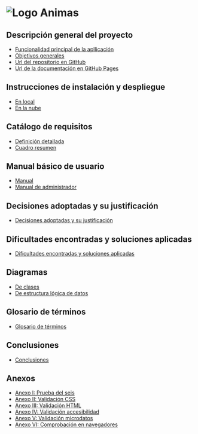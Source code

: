 ![Logo](images/logo.png) **Animas**
==================================
Descripción general del proyecto
--------------------------------
*   [Funcionalidad principal de la apllicación](funcionalidad.md)
*   [Objetivos generales](objetivos.md)
*   [Url del repositorio en GitHub](https://github.com/FedeFranco/animas)
*   [Url de la documentación en GitHub Pages](https://FedeFranco.github.io/animas/)

Instrucciones de instalación y despliegue
-----------------------------------------
*   [En local](local.md)
*   [En la nube](nube.md)

Catálogo de requisitos
-----------------------
*   [Definición detallada](requisitos.md)
*   [Cuadro resumen](resumen.md)

Manual básico de usuario
------------------------
*   [Manual](manual_usuario.md)
*   [Manual de administrador](manual_usuario_administrador.md)

Decisiones adoptadas y su justificación
---------------------------------------
*   [Decisiones adoptadas y su justificación](decisiones.md)

Dificultades encontradas y soluciones aplicadas
-----------------------------------------------
*   [Dificultades encontradas y soluciones aplicadas](dificultades.md)

Diagramas
---------
*   [De clases](clases.md)
*   [De estructura lógica de datos](datos.md)

Glosario de términos
--------------------
*   [Glosario de términos](glosario.md)

Conclusiones
------------
*   [Conclusiones](conclusiones.md)

Anexos
------------
*   [Anexo I: Prueba del seis](prueba-del-seis.md)
*   [Anexo II: Validación CSS](validacion-css.md)
*   [Anexo III: Validación HTML](validacion-html.md)
*   [Anexo IV: Validación accesibilidad](validacion-accesibilidad.md)
*   [Anexo V: Validación microdatos](validacion-microdatos.md)
*   [Anexo VI: Comprobación en navegadores](comprobacion.md)
